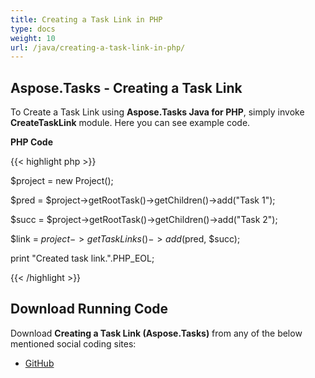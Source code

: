 ```yaml
---
title: Creating a Task Link in PHP
type: docs
weight: 10
url: /java/creating-a-task-link-in-php/
---
```


## **Aspose.Tasks - Creating a Task Link**
To Create a Task Link using **Aspose.Tasks Java for PHP**, simply invoke **CreateTaskLink** module. Here you can see example code.

**PHP Code**

{{< highlight php >}}



$project = new Project();

$pred = $project->getRootTask()->getChildren()->add("Task 1");

$succ = $project->getRootTask()->getChildren()->add("Task 2");

$link = $project->getTaskLinks()->add($pred, $succ);

print "Created task link.".PHP_EOL;

{{< /highlight >}}
## **Download Running Code**
Download **Creating a Task Link (Aspose.Tasks)** from any of the below mentioned social coding sites:

- [GitHub](https://github.com/aspose-tasks/Aspose.Tasks-for-Java/blob/master/Plugins/Aspose_Tasks_Java_for_PHP/src/aspose/tasks/WorkingWithTaskLinks/CreateTaskLink.php)
